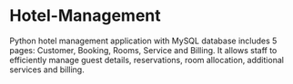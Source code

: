 # Hotel-Management
Python hotel management application with MySQL database includes 5 pages: Customer, Booking, Rooms, Service and Billing. It allows staff to efficiently manage guest details, reservations, room allocation, additional services and billing.
